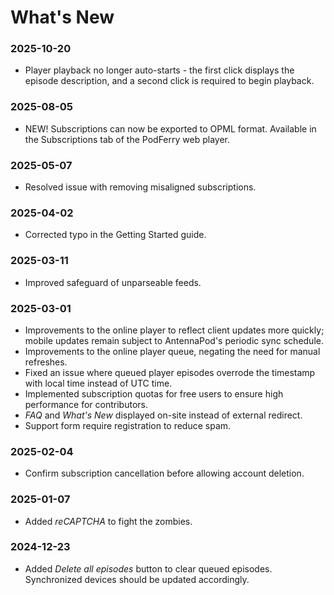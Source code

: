 # What's New

### 2025-10-20
* Player playback no longer auto-starts - the first click displays the episode description, and a second click is required to begin playback.

### 2025-08-05
* NEW! Subscriptions can now be exported to OPML format. Available in the Subscriptions tab of the PodFerry web player.
 
### 2025-05-07
* Resolved issue with removing misaligned subscriptions.

### 2025-04-02
* Corrected typo in the Getting Started guide.

### 2025-03-11
* Improved safeguard of unparseable feeds.

### 2025-03-01 
* Improvements to the online player to reflect client updates more quickly; mobile updates remain subject to AntennaPod's periodic sync schedule.
* Improvements to the online player queue, negating the need for manual refreshes.
* Fixed an issue where queued player episodes overrode the timestamp with local time instead of UTC time.
* Implemented subscription quotas for free users to ensure high performance for contributors.
* _FAQ_ and _What's New_ displayed on-site instead of external redirect.
* Support form require registration to reduce spam.

### 2025-02-04
* Confirm subscription cancellation before allowing account deletion.

### 2025-01-07
* Added *reCAPTCHA* to fight the zombies.

### 2024-12-23
* Added *Delete all episodes* button to clear queued episodes. Synchronized devices should be updated accordingly.
